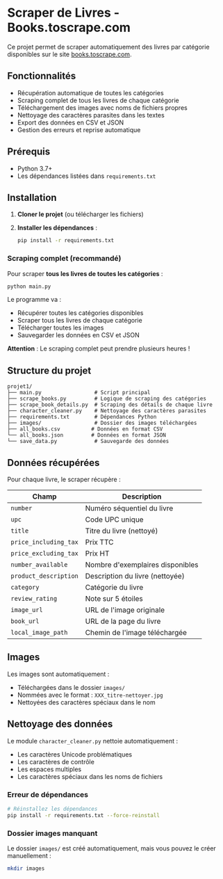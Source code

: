 # Scraper de Livres - Books.toscrape.com

Ce projet permet de scraper automatiquement des livres par catégorie disponibles sur le site [books.toscrape.com](https://books.toscrape.com).

## Fonctionnalités

- Récupération automatique de toutes les catégories
- Scraping complet de tous les livres de chaque catégorie
- Téléchargement des images avec noms de fichiers propres
- Nettoyage des caractères parasites dans les textes
- Export des données en CSV et JSON
- Gestion des erreurs et reprise automatique

## Prérequis

- Python 3.7+
- Les dépendances listées dans `requirements.txt`

## Installation

1. **Cloner le projet** (ou télécharger les fichiers)

2. **Installer les dépendances** :
   ```bash
   pip install -r requirements.txt
   ```

### Scraping complet (recommandé)

Pour scraper **tous les livres de toutes les catégories** :

```bash
python main.py
```

Le programme va :
- Récupérer toutes les catégories disponibles
- Scraper tous les livres de chaque catégorie
- Télécharger toutes les images
- Sauvegarder les données en CSV et JSON

 **Attention** : Le scraping complet peut prendre plusieurs heures !


## Structure du projet

```
projet1/
├── main.py                 # Script principal
├── scrape_books.py         # Logique de scraping des catégories
├── scrape_book_details.py  # Scraping des détails de chaque livre
├── character_cleaner.py    # Nettoyage des caractères parasites
├── requirements.txt        # Dépendances Python
├── images/                 # Dossier des images téléchargées
├── all_books.csv          # Données en format CSV
└── all_books.json         # Données en format JSON
└── save_data.py            # Sauvegarde des données
```

## Données récupérées

Pour chaque livre, le scraper récupère :

| Champ | Description |
|-------|-------------|
| `number` | Numéro séquentiel du livre |
| `upc` | Code UPC unique |
| `title` | Titre du livre (nettoyé) |
| `price_including_tax` | Prix TTC |
| `price_excluding_tax` | Prix HT |
| `number_available` | Nombre d'exemplaires disponibles |
| `product_description` | Description du livre (nettoyée) |
| `category` | Catégorie du livre |
| `review_rating` | Note sur 5 étoiles |
| `image_url` | URL de l'image originale |
| `book_url` | URL de la page du livre |
| `local_image_path` | Chemin de l'image téléchargée |

## Images

Les images sont automatiquement :
- Téléchargées dans le dossier `images/`
- Nommées avec le format : `XXX_titre-nettoyer.jpg`
- Nettoyées des caractères spéciaux dans le nom

## Nettoyage des données

Le module `character_cleaner.py` nettoie automatiquement :
- Les caractères Unicode problématiques
- Les caractères de contrôle
- Les espaces multiples
- Les caractères spéciaux dans les noms de fichiers

### Erreur de dépendances
```bash
# Réinstallez les dépendances
pip install -r requirements.txt --force-reinstall
```

### Dossier images manquant
Le dossier `images/` est créé automatiquement, mais vous pouvez le créer manuellement :
```bash
mkdir images
```
